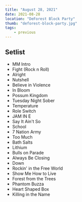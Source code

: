 ```yaml
---
title: "August 28, 2021"
date: 2021-08-28
location: "DeForest Block Party"
thumb: "deforest-block-party.jpg"
tags: 
    - previous
---
```


## Setlist

* MM Intro
* Fight (Rock n Roll)
* Alright
* Nutshell
* Believe in Violence
* In Bloom
* Possum Kingdom
* Tuesday Night Sober
* Temperature
* Role Switch
* JAM IN E
* Say It Ain't So
* School
* 7 Nation Army
* Too Much
* Bath Salts
* Lithium
* Bulls on Parade
* Always Be Closing
* Down
* Rockin' in the Free World
* Show Me How to Live
* Forest from the Trees
* Phantom Buzza
* Heart Shaped Box
* Killing in the Name
